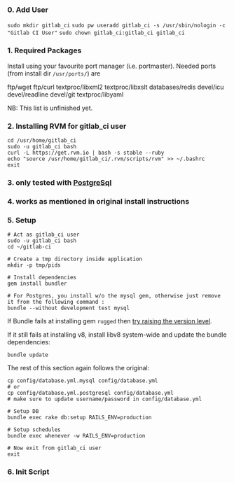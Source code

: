 

### 0. Add User

`sudo mkdir gitlab_ci`
`sudo pw useradd gitlab_ci -s /usr/sbin/nologin -c "Gitlab CI User"`
`sudo chown gitlab_ci:gitlab_ci gitlab_ci`

### 1. Required Packages

Install using your favourite port manager (i.e. portmaster). Needed ports (from install dir `/usr/ports/`) are

ftp/wget
ftp/curl
textproc/libxml2
textproc/libxslt
databases/redis
devel/icu
devel/readline
devel/git
textproc/libyaml

NB: This list is unfinished yet.

### 2. Installing RVM for gitlab_ci user


```
cd /usr/home/gitlab_ci
sudo -u gitlab_ci bash
curl -L https://get.rvm.io | bash -s stable --ruby
echo "source /usr/home/gitlab_ci/.rvm/scripts/rvm" >> ~/.bashrc
exit
```

### 3. only tested with [PostgreSql](../postgres/install.md)

### 4. works as mentioned in original install instructions

### 5. Setup

```
# Act as gitlab_ci user
sudo -u gitlab_ci bash
cd ~/gitlab-ci

# Create a tmp directory inside application
mkdir -p tmp/pids

# Install dependencies
gem install bundler

# For Postgres, you install w/o the mysql gem, otherwise just remove it from the following command :
bundle --without development test mysql

```

If Bundle fails at installing gem `rugged` then [try raising the version level](https://github.com/alexdo/gitlab-ci/commit/459e2fd2ebde997fa6ec501bb0fe529a5cabc789#diff-0).

If it still fails at installing v8, install libv8 system-wide and update the bundle dependencies:

`bundle update`

The rest of this section again follows the original:

```
cp config/database.yml.mysql config/database.yml
# or
cp config/database.yml.postgresql config/database.yml
# make sure to update username/password in config/database.yml

# Setup DB
bundle exec rake db:setup RAILS_ENV=production

# Setup schedules 
bundle exec whenever -w RAILS_ENV=production

# Now exit from gitlab_ci user
exit
```

### 6. Init Script

